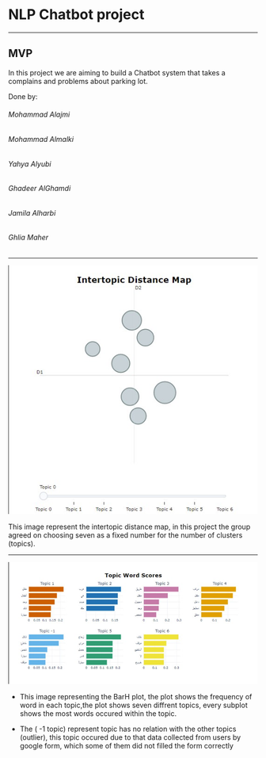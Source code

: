 
# NLP Chatbot project
***
## MVP


In this project we are aiming to build a Chatbot system that takes a complains and
problems about parking lot.

Done by:

###### Mohammad Alajmi

###### Mohammad Almalki

###### Yahya Alyubi

###### Ghadeer AlGhamdi

###### Jamila Alharbi

###### Ghlia Maher



***
![](https://github.com/QUITE7/NLP_Project/blob/main/Picture1.jpg)

This image represent the intertopic distance map, in this project the group agreed on choosing seven as a fixed number for the number of clusters (topics).

***

![](https://github.com/QUITE7/NLP_Project/blob/main/Picture2.jpg)

* This image representing the BarH plot, the plot shows the frequency of word in each topic,the plot shows seven diffrent topics, every subplot shows the most words occured within the topic.

* The ( -1 topic) represent topic has no relation with the other topics (outlier), this topic occured due to that data collected from users by google form, which some of them did not filled the form correctly
